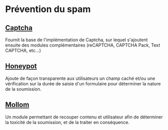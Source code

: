 # Prévention du spam
## [Captcha](https://www.drupal.org/project/captcha)
Fournit la base de l'implémentation de Captcha, sur lequel s'ajoutent ensuite des modules complémentaires (reCAPTCHA, CAPTCHA Pack, Text CAPTCHA, etc…)
## [Honeypot](https://www.drupal.org/project/honeypot)
Ajoute de façon transparente aux utilisateurs un champ caché et/ou une vérification sur la durée de saisie d'un formulaire pour déterminer la nature de la soumission.
## [Mollom](https://www.drupal.org/project/mollom)
Un module permettant de recouper contenu et utilisateur afin de déterminer la toxicité de la soumission, et de la traiter en conséquence.